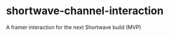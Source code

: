 shortwave-channel-interaction
=============================

A framer interaction for the next Shortwave build (MVP)
